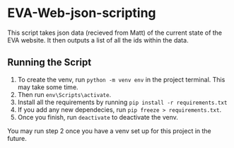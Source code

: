# EVA-Web-json-scripting

This script takes json data (recieved from Matt) of the current state of the EVA website. It then outputs a list of all the ids within the data.

## Running the Script

1. To create the venv, run `python -m venv env` in the project terminal. This may take some time.
2. Then run `env\Scripts\activate`.
3. Install all the requirements by running `pip install -r requirements.txt`
4. If you add any new dependecies, run `pip freeze > requirements.txt`.
5. Once you finish, run `deactivate` to deactivate the venv.

You may run step 2 once you have a venv set up for this project in the future.